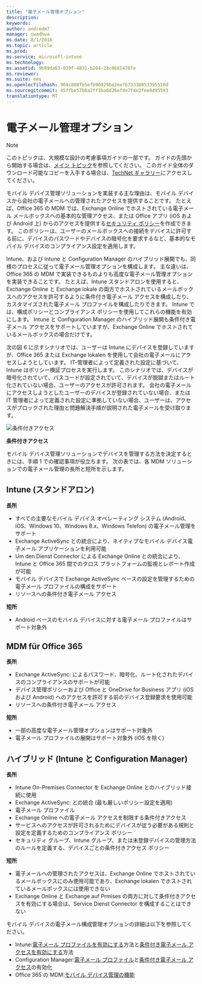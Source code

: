 ```yaml
---
title: "電子メール管理オプション"
description: 
keywords: 
author: andredm7
manager: swadhwa
ms.date: 8/1/2016
ms.topic: article
ms.prod: 
ms.service: microsoft-intune
ms.technology: 
ms.assetid: 9b89da63-039f-4831-b204-28c0681478fe
ms.reviewer: 
ms.suite: ems
ms.openlocfilehash: 904c808fb5efb90929be2ee7b73338853395510d
ms.sourcegitcommit: 45ffbe57b8a2ff1ba6d26efde7f4e2fee8495593
translationtype: MT
---
```

# <a name=""></a>電子メール管理オプション

>[!NOTE]
>このトピックは、大規模な設計の考慮事項ガイドの一部です。 ガイドの先頭から開始する場合は、[メイン トピック](mdm-design-considerations-guide.md)を参照してください。 このガイド全体のダウンロード可能なコピーを入手する場合は、[TechNet ギャラリー](https://gallery.technet.microsoft.com/Mobile-Device-Management-7d401582)にアクセスしてください。

モバイル デバイス管理ソリューションを実装する主な理由は、モバイル デバイスから会社の電子メールへの管理されたアクセスを提供することです。 たとえば、Office 365 の MDM では、Exchange Online でホストされている電子メール メールボックスへの基本的な管理アクセス、または Office アプリ (iOS および Android 上) からのアクセスを提供する[セキュリティ ポリシー](https://technet.microsoft.com/library/ms.o365.cc.newdevicepolicy.aspx)を作成できます。 このポリシーは、ユーザーのメールボックスへの接続をデバイスに許可する前に、デバイスのパスワードやデバイスの暗号化を要求するなど、基本的なモバイル デバイスのコンプライアンス設定を適用します。

Intune、および Intune と Configuration Manager のハイブリッド展開でも、同様のプロセスに従って電子メール管理オプションを構成します。 主な違いは、Office 365 の MDM で実装できるものよりも高度な電子メール管理オプションを実装できることです。 たとえば、Intune スタンドアロンを使用すると、Exchange Online と Exchange lokale の両方でホストされているメールボックスへのアクセスを許可するように条件付き電子メール アクセスを構成したり、カスタマイズされた電子メール プロファイルを構成したりできます。 Intune では、構成ポリシーとコンプライアンス ポリシーを使用してこれらの機能を有効にします。  Intune と Configuration Manager のハイブリッド展開も条件付き電子メール アクセスをサポートしていますが、Exchange Online でホストされているメールボックスの場合だけです。

次の図 6 に示すシナリオでは、ユーザーは Intune にデバイスを登録していますが、Office 365 または Exchange lokalen を使用して会社の電子メールにアクセスしようとしています。 IT-管理者によって定義された設定に基づいて、Intune はポリシー検証プロセスを実行します。 このシナリオでは、デバイスが暗号化されていて、パスコードが設定されていて、デバイスが脱獄またはルート化されていない場合、ユーザーのアクセスが許可されます。 会社の電子メールにアクセスしようとしたユーザーのデバイスが登録されていない場合、または IT 管理者によって定義された設定に準拠していない場合、ユーザーは、アクセスがブロックされた理由と問題解決手順が説明された電子メールを受け取ります。 

![条件付きアクセス](./media/MDM_Figure_06.png)

**条件付きアクセス**

モバイル デバイス管理ソリューションでデバイスを管理する方法を決定するときには、手順 1 での確認事項が役立ちます。 次の表では、各 MDM ソリューションでの電子メール管理の長所と短所を示します。

## <a name="intune-"></a>Intune (スタンドアロン)

**長所**

- すべての主要なモバイル デバイス オペレーティング システム (Android、iOS、Windows 10、Windows 8.x、Windows Telefon) の電子メール管理をサポート
- Exchange ActiveSync との統合により、ネイティブなモバイル デバイス電子メール アプリケーションを利用可能
- Um den Dienst Connector による Exchange Online との統合により、Intune と Office 365 間でのクロス プラットフォームの監視とレポート作成が可能
- モバイル デバイスで Exchange ActiveSync ベースの設定を管理するための電子メール プロファイルの構成をサポート
- リソースへの条件付き電子メール アクセス

**短所**

- Android ベースのモバイル デバイスに対する電子メール プロファイルはサポート対象外

## <a name="mdm-for-office-365"></a>MDM für Office 365

**長所**

- Exchange ActiveSync: によるパスワード、暗号化、ルート化されたデバイスのコンプライアンスのサポートが可能
- デバイス管理ポリシーおよび Office と OneDrive for Business アプリ (iOS および Android) へのアクセスを許可する前のデバイス登録要求を使用可能
- リソースへの条件付き電子メール アクセス

**短所**

- 一部の高度な電子メール管理オプションはサポート対象外 
- 電子メール プロファイルの展開はサポート対象外 (iOS を除く)

## <a name="-intune-configmgr"></a>ハイブリッド (Intune と Configuration Manager)

**長所**

- Intune On-Premises Connector を Exchange Online とのハイブリッド接続に使用
- Exchange ActiveSync: との統合 (最も厳しいポリシー設定を適用)
- 電子メール プロファイル
- Exchange Online への電子メール アクセスを制限する条件付きアクセス
- サービスへのアクセスが許可されるためにデバイスが従う必要がある規則と設定を定義するためのコンプライアンス ポリシー
- セキュリティ グループ、Intune グループ、または未登録デバイスの管理方法のルールを定義する、デバイスごとの条件付きアクセス ポリシー

**短所**

- 電子メールへの管理されたアクセスは、Exchange Online でホストされているメールボックスにのみ使用可能であり、Exchange lokalen でホストされているメールボックスには使用できない
- Exchange Online と Exchange auf Prmises の両方に対して条件付きアクセスを有効にする場合は、Service Dienst Connector を構成することはできない

モバイル デバイスの電子メール構成管理オプションの詳細は以下を参照してください。

- Intune:[電子メール プロファイルを有効にする](/Intune/deploy-use/configure-access-to-corporate-email-using-email-profiles-with-microsoft-intune)方法と[条件付き電子メール アクセスを有効にする](/Intune/deploy-use/restrict-access-to-email-and-o365-services-with-microsoft-intune)方法
- Configuration Manager:[電子メール プロファイル](https://technet.microsoft.com/library/dn554227.aspx)と[条件付き電子メール アクセス](https://technet.microsoft.com/library/dn919655.aspx)の有効化
- Office 365 の MDM:[モバイル デバイス管理の機能](https://technet.microsoft.com/library/ms.o365.cc.devicepolicysupporteddevice.aspx)

